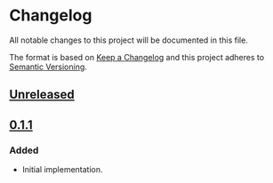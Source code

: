 # Changelog
All notable changes to this project will be documented in this file.

The format is based on [Keep a Changelog](http://keepachangelog.com/en/1.0.0/)
and this project adheres to [Semantic Versioning](http://semver.org/spec/v2.0.0.html).

## [Unreleased]

## [0.1.1]
### Added
- Initial implementation.


[Unreleased]: https://github.com/bheisler/iai/compare/0.1.1...HEAD
[0.1.1]: https://github.com/bheisler/iai/compare/...0.1.1